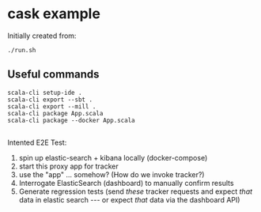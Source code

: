 # cask example

Initially created from:
```
./run.sh
```

## Useful commands
```
scala-cli setup-ide .
scala-cli export --sbt .
scala-cli export --mill .
scala-cli package App.scala
scala-cli package --docker App.scala
```

##
Intented E2E Test:

1) spin up elastic-search + kibana locally (docker-compose)
2) start this proxy app for tracker
3) use the "app" ... somehow? (How do we invoke tracker?)
4) Interrogate ElasticSearch (dashboard) to manually confirm results
5) Generate regression tests (send _these_ tracker requests and expect _that_ data in elastic search --- or expect _that_ data via the dashboard API)